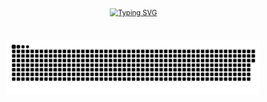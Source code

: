 <div align="center">
  <a href="https://git.io/typing-svg">
    <img src="https://readme-typing-svg.demolab.com?font=Fira+Code&weight=500&size=22&pause=1000&color=cd4b87&center=true&vCenter=true&random=false&width=524&lines=%E2%8A%B9+Olá+,+me+chamo+Thatiane+%CB%99%E1%B5%95%CB%99+%E2%8A%B9+" alt="Typing SVG">
  </a>
</div>

<img align="center" alt="" src="./src/header-gif.gif">

##

<picture>
  <source media="(prefers-color-scheme: dark)" srcset="https://raw.githubusercontent.com/Demeteri/demeteri/output/github-contribution-grid-snake-dark.svg">
  <source media="(prefers-color-scheme: light)" srcset="https://raw.githubusercontent.com/Demeteri/demeteri/output/github-contribution-grid-snake.svg">
  <img alt="github contribution grid snake animation" src="https://raw.githubusercontent.com/Demeteri/demeteri/output/github-contribution-grid-snake.svg">
</picture>
